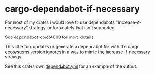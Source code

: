 # cargo-dependabot-if-necessary

For most of my crates i would love to use dependabots "increase-if-necessary"
strategy, unfortunately that isn't supported.

See [dependabot-core!4009](https://github.com/dependabot/dependabot-core/issues/4009) for more details

This little tool updates or generate a dependabot file with the cargo
ecosystems version ignores in a way to mimic the increase-if-necessary strategy.

See this crates own [dependabot.yml](.github/dependabot.yml) for an example of the output.
